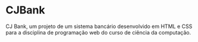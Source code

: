 # CJBank
CJ Bank, um projeto de um sistema bancário desenvolvido em HTML e CSS para a disciplina de programação web do curso de ciência da computação.
